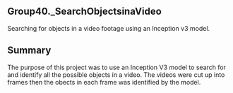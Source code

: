 ## Group40._SearchObjectsinaVideo
Searching for objects in a video footage using an Inception v3 model.

## Summary
The purpose of this project was to use an Inception V3 model to search for and identify all the possible objects in a video. The videos were cut up into frames then the obects in each frame was identified by the model.
